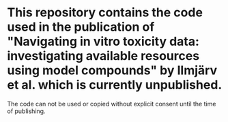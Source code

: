 # This repository contains the code used in the publication of "Navigating in vitro toxicity data: investigating available resources using model compounds" by Ilmjärv et al. which is currently unpublished.

The code can not be used or copied without explicit consent until the time of publishing.
